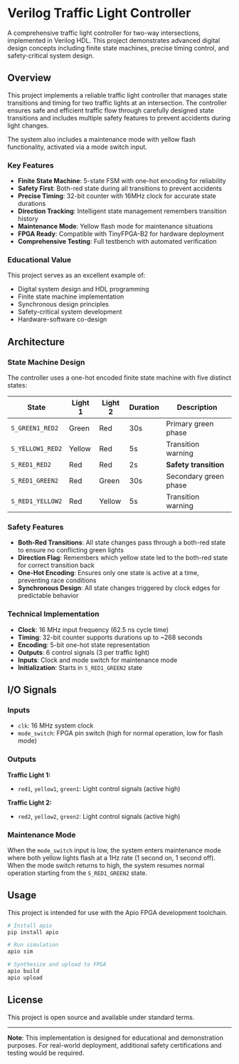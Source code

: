 # Verilog Traffic Light Controller

A comprehensive traffic light controller for two-way intersections, implemented in Verilog HDL. This project demonstrates advanced digital design concepts including finite state machines, precise timing control, and safety-critical system design.

## Overview

This project implements a reliable traffic light controller that manages state transitions and timing for two traffic lights at an intersection. The controller ensures safe and efficient traffic flow through carefully designed state transitions and includes multiple safety features to prevent accidents during light changes.

The system also includes a maintenance mode with yellow flash functionality, activated via a mode switch input.

### Key Features

- **Finite State Machine**: 5-state FSM with one-hot encoding for reliability
- **Safety First**: Both-red state during all transitions to prevent accidents
- **Precise Timing**: 32-bit counter with 16MHz clock for accurate state durations
- **Direction Tracking**: Intelligent state management remembers transition history
- **Maintenance Mode**: Yellow flash mode for maintenance situations
- **FPGA Ready**: Compatible with TinyFPGA-B2 for hardware deployment
- **Comprehensive Testing**: Full testbench with automated verification

### Educational Value

This project serves as an excellent example of:
- Digital system design and HDL programming
- Finite state machine implementation
- Synchronous design principles
- Safety-critical system development
- Hardware-software co-design

## Architecture

### State Machine Design

The controller uses a one-hot encoded finite state machine with five distinct states:

| State | Light 1 | Light 2 | Duration | Description |
|-------|---------|---------|----------|-------------|
| `S_GREEN1_RED2` | Green | Red | 30s | Primary green phase |
| `S_YELLOW1_RED2` | Yellow | Red | 5s | Transition warning |
| `S_RED1_RED2` | Red | Red | 2s | **Safety transition** |
| `S_RED1_GREEN2` | Red | Green | 30s | Secondary green phase |
| `S_RED1_YELLOW2` | Red | Yellow | 5s | Transition warning |

### Safety Features

- **Both-Red Transitions**: All state changes pass through a both-red state to ensure no conflicting green lights
- **Direction Flag**: Remembers which yellow state led to the both-red state for correct transition back
- **One-Hot Encoding**: Ensures only one state is active at a time, preventing race conditions
- **Synchronous Design**: All state changes triggered by clock edges for predictable behavior

### Technical Implementation

- **Clock**: 16 MHz input frequency (62.5 ns cycle time)
- **Timing**: 32-bit counter supports durations up to ~268 seconds
- **Encoding**: 5-bit one-hot state representation
- **Outputs**: 6 control signals (3 per traffic light)
- **Inputs**: Clock and mode switch for maintenance mode
- **Initialization**: Starts in `S_RED1_GREEN2` state

## I/O Signals

### Inputs
- `clk`: 16 MHz system clock
- `mode_switch`: FPGA pin switch (high for normal operation, low for flash mode)

### Outputs
**Traffic Light 1:**
- `red1`, `yellow1`, `green1`: Light control signals (active high)

**Traffic Light 2:**
- `red2`, `yellow2`, `green2`: Light control signals (active high)

### Maintenance Mode

When the `mode_switch` input is low, the system enters maintenance mode where both yellow lights flash at a 1Hz rate (1 second on, 1 second off). When the mode switch returns to high, the system resumes normal operation starting from the `S_RED1_GREEN2` state.

## Usage

This project is intended for use with the Apio FPGA development toolchain.

```bash
# Install apio
pip install apio

# Run simulation
apio sim

# Synthesize and upload to FPGA
apio build
apio upload
```

## License

This project is open source and available under standard terms.

---
**Note**: This implementation is designed for educational and demonstration purposes. For real-world deployment, additional safety certifications and testing would be required.